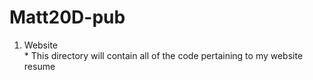 # Matt20D-pub

1.  Website   
        * This directory will contain all of the code pertaining to my website resume
